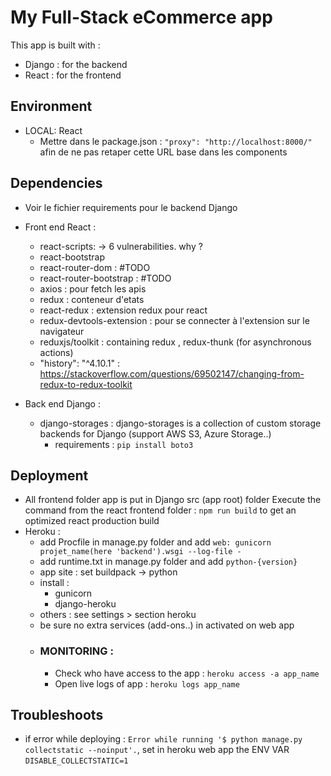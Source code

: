 # My Full-Stack eCommerce app
This app is built with :
- Django : for the backend
- React : for the frontend






## Environment
- LOCAL: React
    - Mettre dans le package.json : `"proxy": "http://localhost:8000/"` afin de ne pas retaper cette URL base dans les components

## Dependencies
- Voir le fichier requirements pour le backend Django
- Front end React :
    - react-scripts: -> 6 vulnerabilities. why ?
    - react-bootstrap
    - react-router-dom : #TODO
    - react-router-bootstrap : #TODO
    - axios : pour fetch les apis
    - redux : conteneur d'etats
    - react-redux : extension redux pour react
    - redux-devtools-extension : pour se connecter à l'extension sur le navigateur
    - reduxjs/toolkit : containing redux , redux-thunk (for asynchronous actions)
    - "history": "^4.10.1" : https://stackoverflow.com/questions/69502147/changing-from-redux-to-redux-toolkit


- Back end Django :
    - django-storages : django-storages is a collection of custom storage backends for Django (support AWS S3, Azure Storage..)
        - requirements : `pip install boto3`



## Deployment
- All frontend folder app is put in Django src (app root) folder
Execute the command from the react frontend folder : `npm run build` to get an optimized react production build
- Heroku : 
    - add Procfile in manage.py folder and add `web: gunicorn projet_name(here 'backend').wsgi --log-file -`
    - add runtime.txt in manage.py folder and add `python-{version}`
    - app site : set buildpack -> python
    - install : 
        - gunicorn
        - django-heroku
    - others : see settings > section heroku
    - be sure no extra services (add-ons..) in activated on web app
    - ### MONITORING :
        - Check who have access to the app : `heroku access -a app_name`
        - Open live logs of app : `heroku logs app_name`

## Troubleshoots
- if error while deploying : `Error while running '$ python manage.py collectstatic --noinput'.`, set in heroku web app the ENV VAR `DISABLE_COLLECTSTATIC=1` 
